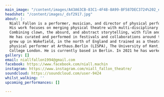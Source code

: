 ```yaml
---
main_image: "/content/images/A43A63CB-83C1-4F48-8A99-BF587DEC3724%202_edited_edited.jpg"
headshot: "/content/images/_dsf2917.jpg"
about: |-
  Niall Fallon is a performer, musician, and director of physical performance.
  His work focuses on merging physical theatre with multi-disciplinary practices.
  Combining clown, the absurd, and abstract storytelling, with film and multimedia.
  He has curated and performed in festivals and collaborations around the world.  He
  grew up in Wakefield, in the north of England and trained as a theatre maker and
  physical performer at Arthaus.Berlin (LISPA), The University of Kent, and Rose Bruford
  College London. He is currently based in Berlin. In 2021 he has worked as the Choreographer and movement coach for the Berlin Opera Academy.
gallery: []
email: niallfallon1994@gmail.com
facebook: https://www.facebook.com/niall.machin
instagram: https://www.instagram.com/niall_fallon_theatre/
soundcloud: https://soundcloud.com/user-9424
whilst_walking: ''
upcoming_performances: []

---
```


